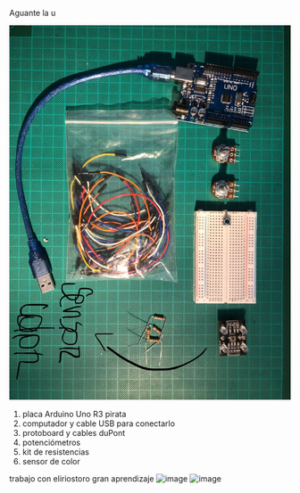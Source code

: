 Aguante la u 

![materiales](./materiales.jpg)

1. placa Arduino Uno R3 pirata
2. computador y cable USB para conectarlo
3. protoboard y cables duPont
4. potenciómetros
5. kit de resistencias
6. sensor de color


trabajo con eliriostoro
gran aprendizaje 
![image](https://github.com/Spidermaneberl/dis145/assets/164402625/0c2830ef-57f0-4a41-8eb7-022d1eb710f4)
![image](https://github.com/Spidermaneberl/dis145/assets/164402625/90de80a2-e440-4e42-8044-5642828e0862)

